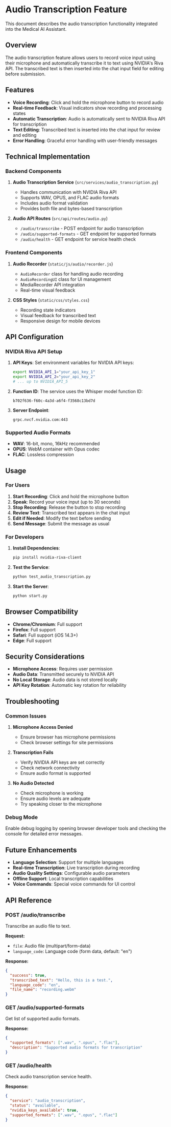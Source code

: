 # Audio Transcription Feature

This document describes the audio transcription functionality integrated into the Medical AI Assistant.

## Overview

The audio transcription feature allows users to record voice input using their microphone and automatically transcribe it to text using NVIDIA's Riva API. The transcribed text is then inserted into the chat input field for editing before submission.

## Features

- **Voice Recording**: Click and hold the microphone button to record audio
- **Real-time Feedback**: Visual indicators show recording and processing states
- **Automatic Transcription**: Audio is automatically sent to NVIDIA Riva API for transcription
- **Text Editing**: Transcribed text is inserted into the chat input for review and editing
- **Error Handling**: Graceful error handling with user-friendly messages

## Technical Implementation

### Backend Components

1. **Audio Transcription Service** (`src/services/audio_transcription.py`)
   - Handles communication with NVIDIA Riva API
   - Supports WAV, OPUS, and FLAC audio formats
   - Includes audio format validation
   - Provides both file and bytes-based transcription

2. **Audio API Routes** (`src/api/routes/audio.py`)
   - `/audio/transcribe` - POST endpoint for audio transcription
   - `/audio/supported-formats` - GET endpoint for supported formats
   - `/audio/health` - GET endpoint for service health check

### Frontend Components

1. **Audio Recorder** (`static/js/audio/recorder.js`)
   - `AudioRecorder` class for handling audio recording
   - `AudioRecordingUI` class for UI management
   - MediaRecorder API integration
   - Real-time visual feedback

2. **CSS Styles** (`static/css/styles.css`)
   - Recording state indicators
   - Visual feedback for transcribed text
   - Responsive design for mobile devices

## API Configuration

### NVIDIA Riva API Setup

1. **API Keys**: Set environment variables for NVIDIA API keys:
   ```bash
   export NVIDIA_API_1="your_api_key_1"
   export NVIDIA_API_2="your_api_key_2"
   # ... up to NVIDIA_API_5
   ```

2. **Function ID**: The service uses the Whisper model function ID:
   ```
   b702f636-f60c-4a3d-a6f4-f3568c13bd7d
   ```

3. **Server Endpoint**: 
   ```
   grpc.nvcf.nvidia.com:443
   ```

### Supported Audio Formats

- **WAV**: 16-bit, mono, 16kHz recommended
- **OPUS**: WebM container with Opus codec
- **FLAC**: Lossless compression

## Usage

### For Users

1. **Start Recording**: Click and hold the microphone button
2. **Speak**: Record your voice input (up to 30 seconds)
3. **Stop Recording**: Release the button to stop recording
4. **Review Text**: Transcribed text appears in the chat input
5. **Edit if Needed**: Modify the text before sending
6. **Send Message**: Submit the message as usual

### For Developers

1. **Install Dependencies**:
   ```bash
   pip install nvidia-riva-client
   ```

2. **Test the Service**:
   ```bash
   python test_audio_transcription.py
   ```

3. **Start the Server**:
   ```bash
   python start.py
   ```

## Browser Compatibility

- **Chrome/Chromium**: Full support
- **Firefox**: Full support
- **Safari**: Full support (iOS 14.3+)
- **Edge**: Full support

## Security Considerations

- **Microphone Access**: Requires user permission
- **Audio Data**: Transmitted securely to NVIDIA API
- **No Local Storage**: Audio data is not stored locally
- **API Key Rotation**: Automatic key rotation for reliability

## Troubleshooting

### Common Issues

1. **Microphone Access Denied**
   - Ensure browser has microphone permissions
   - Check browser settings for site permissions

2. **Transcription Fails**
   - Verify NVIDIA API keys are set correctly
   - Check network connectivity
   - Ensure audio format is supported

3. **No Audio Detected**
   - Check microphone is working
   - Ensure audio levels are adequate
   - Try speaking closer to the microphone

### Debug Mode

Enable debug logging by opening browser developer tools and checking the console for detailed error messages.

## Future Enhancements

- **Language Selection**: Support for multiple languages
- **Real-time Transcription**: Live transcription during recording
- **Audio Quality Settings**: Configurable audio parameters
- **Offline Support**: Local transcription capabilities
- **Voice Commands**: Special voice commands for UI control

## API Reference

### POST /audio/transcribe

Transcribe an audio file to text.

**Request:**
- `file`: Audio file (multipart/form-data)
- `language_code`: Language code (form data, default: "en")

**Response:**
```json
{
  "success": true,
  "transcribed_text": "Hello, this is a test.",
  "language_code": "en",
  "file_name": "recording.webm"
}
```

### GET /audio/supported-formats

Get list of supported audio formats.

**Response:**
```json
{
  "supported_formats": [".wav", ".opus", ".flac"],
  "description": "Supported audio formats for transcription"
}
```

### GET /audio/health

Check audio transcription service health.

**Response:**
```json
{
  "service": "audio_transcription",
  "status": "available",
  "nvidia_keys_available": true,
  "supported_formats": [".wav", ".opus", ".flac"]
}
```

